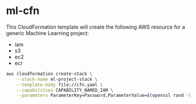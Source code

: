 # ml-cfn

This CloudFormation template will create the following AWS resource for a generic Machine Learning project:
- iam
- s3
- ec2
- ecr

```bash
aws cloudformation create-stack \
    --stack-name ml-project-stack \
    --template-body file://cfn.yaml \
    --capabilities CAPABILITY_NAMED_IAM \
    --parameters ParameterKey=Password,ParameterValue=$(openssl rand -base64 15)
```
